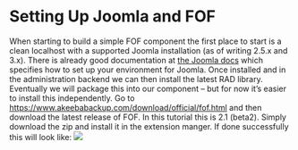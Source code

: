 Setting Up Joomla and FOF
==========================================

When starting to build a simple FOF component the first place to start is a clean localhost with a supported Joomla installation (as of writing 2.5.x and 3.x). 
There is already good documentation at <a href="http://docs.joomla.org/Installing_Joomla">the Joomla docs</a> which specifies how to set up your environment for Joomla.
Once installed and in the administration backend we can then install the latest RAD library. Eventually we will package this into our component – but for now it’s easier to install this independently. Go to <a href="https://www.akeebabackup.com/download/official/fof.html">https://www.akeebabackup.com/download/official/fof.html</a> and then download the latest release of FOF. In this tutorial this is 2.1 (beta2). Simply download the zip and install it in the extension manger. If done successfully this will look like:
<img src="../assets/img/fof-install.png" />
